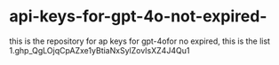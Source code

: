 # api-keys-for-gpt-4o-not-expired-
this is the repository for ap keys for gpt-4ofor no expired, this is the list 1.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
